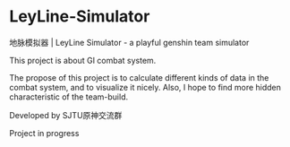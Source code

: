 # LeyLine-Simulator

地脉模拟器 | LeyLine Simulator - a playful genshin team simulator

This project is about GI combat system.

The propose of this project is to calculate different kinds of data in the combat system, and to visualize it nicely. Also, I hope to find more hidden characteristic of the team-build.

Developed by SJTU原神交流群

Project in progress
